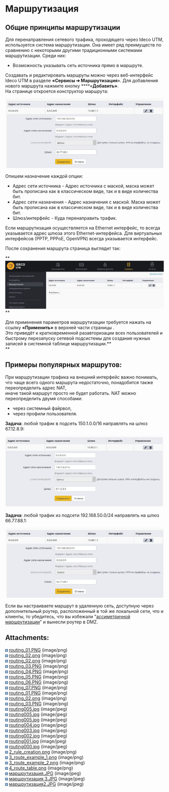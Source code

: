 # Маршрутизация

## Общие принципы маршрутизации

Для перенаправления сетевого трафика, проходящего через Ideco UTM,
используется система маршрутизации. Она имеет ряд преимуществ по
сравнению с некоторыми другими традиционными системами маршрутизации.
Среди них:

  - Возможность указывать сеть источника прямо в маршруте.

Создавать и редактировать маршруты можно через веб-интерфейс Ideco UTM в
разделе **«Сервисы ➔ Маршрутизация**». Для добавления нового маршрута
нажмите кнопку ****«**Добавить»**.  
На странице откроется конструктор маршрута:

![](attachments/1703979/11436066.jpg)

Опишем назначение каждой опции:

  - Адрес сети источника - Адрес источника с маской, маска может быть
    прописана как в классическом виде, так и в виде количества бит.
  - Адрес сети назначения - Адрес назначения с маской. Маска может быть
    прописана как в классическом виде, так и в виде количества бит. 
  - Шлюз/интерфейс - Куда перенаправить трафик.

<div>

<div>

Если маршрутизация осуществляется на Ethernet интерфейс, то всегда
указывается адрес шлюза этого Ethernet-интерфейса. Для виртуальных
интерфейсов (РРТР, РРРоЕ, OpenVPN) всегда указывается интерфейс.

</div>

</div>

После сохранения маршрута страница выглядит так:

**![](attachments/1703979/11436067.jpg)  
**

Для применения параметров маршрутизации требуется нажать на ссылку
**«Применить»** в верхней части страницы .  
Это приведёт к кратковременной разавторизации всех пользователей и
быстрому перезапуску сетевой подсистемы для создания нужных
записей в системной таблице
маршрутизации.<span class="underline">**  
**</span>

## Примеры популярных маршрутов:

<div>

<div>

При маршрутизации трафика на внешний интерфейс важно понимать, что чаще
всего одного маршрута недостаточно, понадобится также переопределить
адрес NAT,  
иначе такой маршрут просто не будет работать. NAT можно переопределить
двумя способами:

  - через системный файрвол,
  - через профили пользователя.

</div>

</div>

**Задача**: любой трафик в подсеть 150.1.0.0/16 направлять на шлюз
67.12.8.9:

![](attachments/1703979/11436069.jpg)

**Задача**: любой трафик из подсети 192.168.50.0/24 направлять на шлюз
66.77.88.1:

![](attachments/1703979/11436066.jpg)

<div>

<div>

Если вы настраиваете маршрут в удаленную сеть, доступную через
дополнительный роутер, расположенный в той же локальной сети,
что и клиенты, то убедитесь, что вы избежали "[ассиметричной маршрутизации](./Доступ_в_удаленные_сети_через_роутер_в_локальной_сети.md)"
и вынесли роутер в DMZ.

</div>

</div>

<div class="pageSectionHeader">

## Attachments:

</div>

<div class="greybox" data-align="left">

![](images/icons/bullet_blue.gif)
[routing\_01.PNG](attachments/1703979/4325472.png) (image/png)  
![](images/icons/bullet_blue.gif)
[routing\_02.png](attachments/1703979/2031619.png) (image/png)  
![](images/icons/bullet_blue.gif)
[routing\_02.png](attachments/1703979/4325477.png) (image/png)  
![](images/icons/bullet_blue.gif)
[routing\_03.PNG](attachments/1703979/4325479.png) (image/png)  
![](images/icons/bullet_blue.gif)
[routing\_04.PNG](attachments/1703979/2031621.png) (image/png)  
![](images/icons/bullet_blue.gif)
[routing\_05.PNG](attachments/1703979/2031622.png) (image/png)  
![](images/icons/bullet_blue.gif)
[routing\_06.PNG](attachments/1703979/2031623.png) (image/png)  
![](images/icons/bullet_blue.gif)
[routing\_07.PNG](attachments/1703979/2031624.png) (image/png)  
![](images/icons/bullet_blue.gif)
[routing\_01.PNG](attachments/1703979/1835052.png) (image/png)  
![](images/icons/bullet_blue.gif)
[routing\_02.png](attachments/1703979/2031618.png) (image/png)  
![](images/icons/bullet_blue.gif)
[routing\_03.PNG](attachments/1703979/2031620.png) (image/png)  
![](images/icons/bullet_blue.gif)
[routing005.jpg](attachments/1703979/6062233.jpg) (image/jpeg)  
![](images/icons/bullet_blue.gif)
[routing005.jpg](attachments/1703979/6062234.jpg) (image/jpeg)  
![](images/icons/bullet_blue.gif)
[routing005.jpg](attachments/1703979/6062232.jpg) (image/jpeg)  
![](images/icons/bullet_blue.gif)
[routing004.jpg](attachments/1703979/6062235.jpg) (image/jpeg)  
![](images/icons/bullet_blue.gif)
[routing003.jpg](attachments/1703979/6062236.jpg) (image/jpeg)  
![](images/icons/bullet_blue.gif)
[routing002.jpg](attachments/1703979/6062237.jpg) (image/jpeg)  
![](images/icons/bullet_blue.gif)
[routing001.jpg](attachments/1703979/6062238.jpg) (image/jpeg)  
![](images/icons/bullet_blue.gif)
[routing000.jpg](attachments/1703979/6062240.jpg) (image/jpeg)  
![](images/icons/bullet_blue.gif)
[2\_rule\_creation.png](attachments/1703979/6586612.png) (image/png)  
![](images/icons/bullet_blue.gif)
[3\_route\_example\_1.png](attachments/1703979/6586614.png)
(image/png)  
![](images/icons/bullet_blue.gif)
[3\_route\_example\_2.png](attachments/1703979/6586615.png)
(image/png)  
![](images/icons/bullet_blue.gif)
[4\_route\_table.png](attachments/1703979/6586616.png) (image/png)  
![](images/icons/bullet_blue.gif)
[маршрутизация.JPG](attachments/1703979/11436066.jpg)
(image/jpeg)  
![](images/icons/bullet_blue.gif) [маршрутизация
3.JPG](attachments/1703979/11436067.jpg) (image/jpeg)  
![](images/icons/bullet_blue.gif)
[маршрутизация2.JPG](attachments/1703979/11436069.jpg)
(image/jpeg)  

</div>
